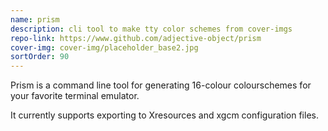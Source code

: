 ```yaml
---
name: prism
description: cli tool to make tty color schemes from cover-imgs
repo-link: https://www.github.com/adjective-object/prism
cover-img: cover-img/placeholder_base2.jpg
sortOrder: 90
---
```


Prism is a command line tool for generating 16-colour colourschemes for your favorite terminal emulator.

It currently supports exporting to Xresources and xgcm configuration files.
